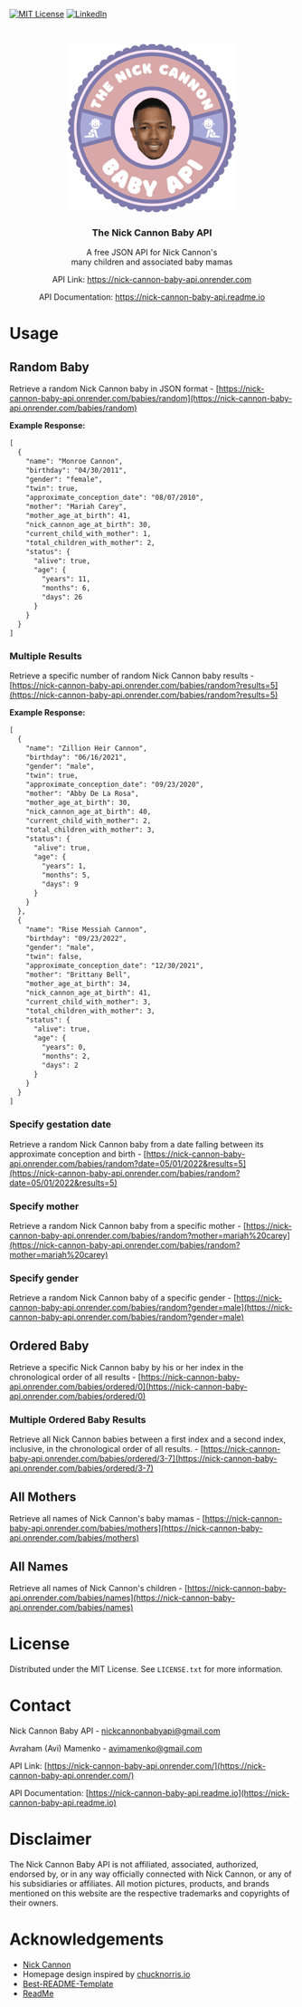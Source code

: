 [![MIT License][license-shield]][license-url]
[![LinkedIn][linkedin-shield]][linkedin-url]

<!-- PROJECT LOGO -->
<br />
<p align="center">
  <a href="https://github.com/amamenko/nick-cannon-baby-api">
   <img src="./client/src/assets/images/NickCannonBabyApiLogo.png" width="300" />
  </a>
   
  <h3 align="center">The Nick Cannon Baby API</h3>

  <p align="center">
    A free JSON API for Nick Cannon's
    <br />
    many children and associated baby mamas
    <br />
  </p>
   <p align="center">API Link: <a href="https://nick-cannon-baby-api.onrender.com/">https://nick-cannon-baby-api.onrender.com</a></p>
   <p align="center">API Documentation: <a href="https://nick-cannon-baby-api.readme.io">https://nick-cannon-baby-api.readme.io</a></p>
</p>

# Usage

## Random Baby

Retrieve a random Nick Cannon baby in JSON format - [https://nick-cannon-baby-api.onrender.com/babies/random](https://nick-cannon-baby-api.onrender.com/babies/random)

<b>Example Response:</b>

```jsonc
[
  {
    "name": "Monroe Cannon",
    "birthday": "04/30/2011",
    "gender": "female",
    "twin": true,
    "approximate_conception_date": "08/07/2010",
    "mother": "Mariah Carey",
    "mother_age_at_birth": 41,
    "nick_cannon_age_at_birth": 30,
    "current_child_with_mother": 1,
    "total_children_with_mother": 2,
    "status": {
      "alive": true,
      "age": {
        "years": 11,
        "months": 6,
        "days": 26
      }
    }
  }
]
```

### Multiple Results

Retrieve a specific number of random Nick Cannon baby results - [https://nick-cannon-baby-api.onrender.com/babies/random?results=5](https://nick-cannon-baby-api.onrender.com/babies/random?results=5)

<b>Example Response:</b>

```jsonc
[
  {
    "name": "Zillion Heir Cannon",
    "birthday": "06/16/2021",
    "gender": "male",
    "twin": true,
    "approximate_conception_date": "09/23/2020",
    "mother": "Abby De La Rosa",
    "mother_age_at_birth": 30,
    "nick_cannon_age_at_birth": 40,
    "current_child_with_mother": 2,
    "total_children_with_mother": 3,
    "status": {
      "alive": true,
      "age": {
        "years": 1,
        "months": 5,
        "days": 9
      }
    }
  },
  {
    "name": "Rise Messiah Cannon",
    "birthday": "09/23/2022",
    "gender": "male",
    "twin": false,
    "approximate_conception_date": "12/30/2021",
    "mother": "Brittany Bell",
    "mother_age_at_birth": 34,
    "nick_cannon_age_at_birth": 41,
    "current_child_with_mother": 3,
    "total_children_with_mother": 3,
    "status": {
      "alive": true,
      "age": {
        "years": 0,
        "months": 2,
        "days": 2
      }
    }
  }
]
```

### Specify gestation date

Retrieve a random Nick Cannon baby from a date falling between its approximate conception and birth - [https://nick-cannon-baby-api.onrender.com/babies/random?date=05/01/2022&results=5](https://nick-cannon-baby-api.onrender.com/babies/random?date=05/01/2022&results=5)

### Specify mother

Retrieve a random Nick Cannon baby from a specific mother - [https://nick-cannon-baby-api.onrender.com/babies/random?mother=mariah%20carey](https://nick-cannon-baby-api.onrender.com/babies/random?mother=mariah%20carey)

### Specify gender

Retrieve a random Nick Cannon baby of a specific gender - [https://nick-cannon-baby-api.onrender.com/babies/random?gender=male](https://nick-cannon-baby-api.onrender.com/babies/random?gender=male)

## Ordered Baby

Retrieve a specific Nick Cannon baby by his or her index in the chronological order of all results - [https://nick-cannon-baby-api.onrender.com/babies/ordered/0](https://nick-cannon-baby-api.onrender.com/babies/ordered/0)

### Multiple Ordered Baby Results

Retrieve all Nick Cannon babies between a first index and a second index, inclusive, in the chronological order of all results. - [https://nick-cannon-baby-api.onrender.com/babies/ordered/3-7](https://nick-cannon-baby-api.onrender.com/babies/ordered/3-7)

## All Mothers

Retrieve all names of Nick Cannon's baby mamas - [https://nick-cannon-baby-api.onrender.com/babies/mothers](https://nick-cannon-baby-api.onrender.com/babies/mothers)

## All Names

Retrieve all names of Nick Cannon's children - [https://nick-cannon-baby-api.onrender.com/babies/names](https://nick-cannon-baby-api.onrender.com/babies/names)

<!-- LICENSE -->

# License

Distributed under the MIT License. See `LICENSE.txt` for more information.

<!-- CONTACT -->

# Contact

Nick Cannon Baby API - nickcannonbabyapi@gmail.com

Avraham (Avi) Mamenko - avimamenko@gmail.com

API Link: [https://nick-cannon-baby-api.onrender.com/](https://nick-cannon-baby-api.onrender.com/)

API Documentation: [https://nick-cannon-baby-api.readme.io](https://nick-cannon-baby-api.readme.io)

# Disclaimer

The Nick Cannon Baby API is not affiliated, associated, authorized, endorsed by, or in any way officially connected with Nick Cannon, or any of his subsidiaries or affiliates. All motion pictures, products, and brands mentioned on this website are the respective trademarks and copyrights of their owners.

<!-- ACKNOWLEDGEMENTS -->

# Acknowledgements

- [Nick Cannon](https://nickcannon.com/)
- Homepage design inspired by [chucknorris.io](https://api.chucknorris.io/)
- [Best-README-Template](https://github.com/othneildrew/Best-README-Template)
- [ReadMe](https://readme.com)

<!-- MARKDOWN LINKS & IMAGES -->
<!-- https://www.markdownguide.org/basic-syntax/#reference-style-links -->

[license-shield]: https://img.shields.io/github/license/othneildrew/Best-README-Template.svg?style=for-the-badge
[license-url]: https://github.com/amamenko/nick-cannon-baby-api/blob/master/LICENSE.txt
[linkedin-shield]: https://img.shields.io/badge/-LinkedIn-black.svg?style=for-the-badge&logo=linkedin&colorB=555
[linkedin-url]: https://www.linkedin.com/in/avrahammamenko
